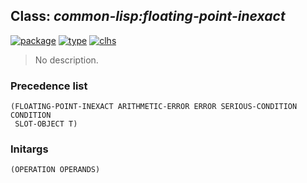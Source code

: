 ## Class: ***common-lisp:floating-point-inexact***
[![package](https://img.shields.io/badge/Package-COMMON--LISP-5f9ea0.svg?style=social&colorA=999999)](../) [![type](https://img.shields.io/badge/Type-Class-5f9ea0.svg?style=social&colorA=999999)](../#class) [![clhs](https://img.shields.io/badge/CLHS-FLOATING--POINT--INEXACT-5f9ea0.svg?style=social&colorA=999999)](http://www.lispworks.com/documentation/HyperSpec/Body/e_floa_1.htm) 

> No description.

### Precedence list
```
(FLOATING-POINT-INEXACT ARITHMETIC-ERROR ERROR SERIOUS-CONDITION CONDITION
 SLOT-OBJECT T)
```
### Initargs
```
(OPERATION OPERANDS)
```
